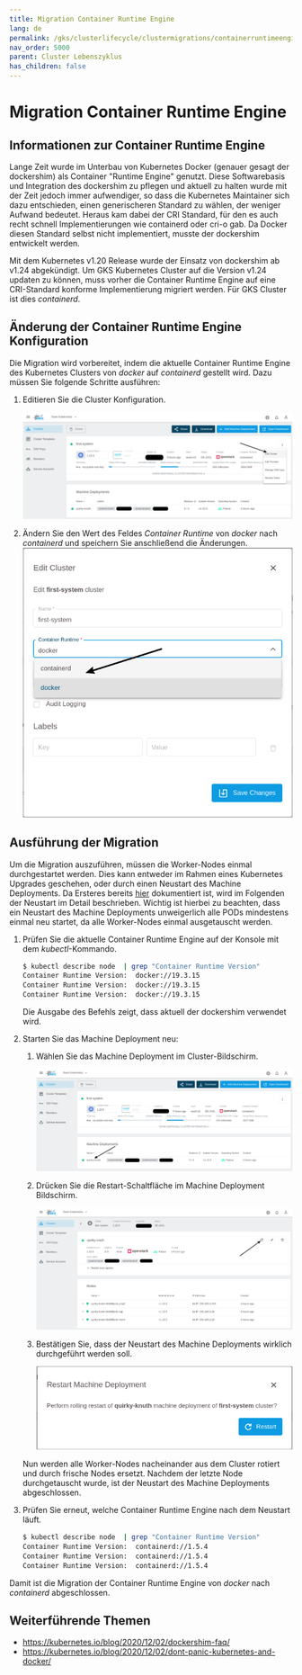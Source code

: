 ```yaml
---
title: Migration Container Runtime Engine
lang: de
permalink: /gks/clusterlifecycle/clustermigrations/containerruntimeengine/
nav_order: 5000
parent: Cluster Lebenszyklus
has_children: false
---
```

<!-- LTeX:  language=de-DE -->
# Migration Container Runtime Engine

## Informationen zur Container Runtime Engine

Lange Zeit wurde im Unterbau von Kubernetes Docker (genauer gesagt der dockershim)
als Container "Runtime Engine" genutzt. Diese Softwarebasis und Integration
des dockershim zu pflegen und aktuell zu halten wurde mit der Zeit jedoch
immer aufwendiger, so dass die Kubernetes Maintainer sich dazu entschieden,
einen generischeren Standard zu wählen, der weniger Aufwand bedeutet. Heraus
kam dabei der CRI Standard, für den es auch recht schnell Implementierungen
wie containerd oder cri-o gab. Da Docker diesen Standard selbst nicht implementiert,
musste der dockershim entwickelt werden.

Mit dem Kubernetes v1.20 Release wurde der Einsatz von dockershim ab v1.24
abgekündigt. Um GKS Kubernetes Cluster auf die Version v1.24 updaten zu
können, muss vorher die Container Runtime Engine auf eine CRI-Standard
konforme Implementierung migriert werden. Für GKS Cluster ist dies
*containerd*.

## Änderung der Container Runtime Engine Konfiguration

Die Migration wird vorbereitet, indem die aktuelle Container Runtime Engine
des Kubernetes Clusters von *docker* auf *containerd* gestellt wird. Dazu
müssen Sie folgende Schritte ausführen:

1. Editieren Sie die Cluster Konfiguration.

   ![edit-cluster-config](edit-cluster.png)

1. Ändern Sie den Wert des Feldes *Container Runtime* von *docker* nach *containerd* und speichern Sie anschließend die Änderungen.
   ![switch-cre-config](switch-cre.png)

## Ausführung der Migration

Um die Migration auszuführen, müssen die Worker-Nodes einmal durchgestartet
werden. Dies kann entweder im Rahmen eines Kubernetes Upgrades geschehen,
oder durch einen Neustart des Machine Deployments. Da Ersteres bereits
[hier](/gks/clusterlifecycle/upgradingacluster/) dokumentiert ist, wird
im Folgenden der Neustart im Detail beschrieben. Wichtig ist hierbei zu
beachten, dass ein Neustart des Machine Deployments unweigerlich alle PODs
mindestens einmal neu startet, da alle Worker-Nodes einmal ausgetauscht
werden.

1. Prüfen Sie die aktuelle Container Runtime Engine auf der Konsole mit dem *kubectl*-Kommando.

   ```bash
   $ kubectl describe node  | grep "Container Runtime Version"
   Container Runtime Version:  docker://19.3.15
   Container Runtime Version:  docker://19.3.15
   Container Runtime Version:  docker://19.3.15
   ```

   Die Ausgabe des Befehls zeigt, dass aktuell der dockershim verwendet wird.

1. Starten Sie das Machine Deployment neu:
    1. Wählen Sie das Machine Deployment im Cluster-Bildschirm.

       ![choose-machinedeployment](choose-machinedeployment.png)

    1. Drücken Sie die Restart-Schaltfläche im Machine Deployment Bildschirm.

       ![click-on-restart-button](click-on-restart-button.png)

    1. Bestätigen Sie, dass der Neustart des Machine Deployments wirklich durchgeführt werden soll.

       ![confirm-restart](confirm-restart.png)

   Nun werden alle Worker-Nodes nacheinander aus dem Cluster rotiert und
   durch frische Nodes ersetzt. Nachdem der letzte Node durchgetauscht
   wurde, ist der Neustart des Machine Deployments abgeschlossen.

1. Prüfen Sie erneut, welche Container Runtime Engine nach dem Neustart läuft.

   ```bash
   $ kubectl describe node  | grep "Container Runtime Version"
   Container Runtime Version:  containerd://1.5.4
   Container Runtime Version:  containerd://1.5.4
   Container Runtime Version:  containerd://1.5.4
   ```

Damit ist die Migration der Container Runtime Engine von *docker* nach
*containerd* abgeschlossen.

## Weiterführende Themen

* <https://kubernetes.io/blog/2020/12/02/dockershim-faq/>
* <https://kubernetes.io/blog/2020/12/02/dont-panic-kubernetes-and-docker/>
